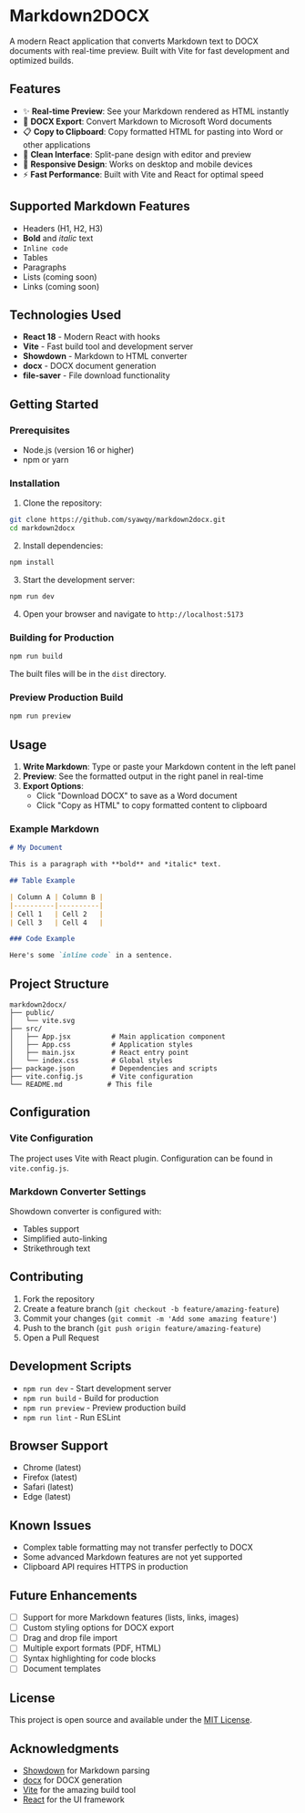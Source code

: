 # Markdown2DOCX

A modern React application that converts Markdown text to DOCX documents with real-time preview. Built with Vite for fast development and optimized builds.

## Features

- ✨ **Real-time Preview**: See your Markdown rendered as HTML instantly
- 📄 **DOCX Export**: Convert Markdown to Microsoft Word documents
- 📋 **Copy to Clipboard**: Copy formatted HTML for pasting into Word or other applications
- 🎨 **Clean Interface**: Split-pane design with editor and preview
- 📱 **Responsive Design**: Works on desktop and mobile devices
- ⚡ **Fast Performance**: Built with Vite and React for optimal speed

## Supported Markdown Features

- Headers (H1, H2, H3)
- **Bold** and *italic* text
- `Inline code`
- Tables
- Paragraphs
- Lists (coming soon)
- Links (coming soon)

## Technologies Used

- **React 18** - Modern React with hooks
- **Vite** - Fast build tool and development server
- **Showdown** - Markdown to HTML converter
- **docx** - DOCX document generation
- **file-saver** - File download functionality

## Getting Started

### Prerequisites

- Node.js (version 16 or higher)
- npm or yarn

### Installation

1. Clone the repository:
```bash
git clone https://github.com/syawqy/markdown2docx.git
cd markdown2docx
```
2. Install dependencies:
```bash
npm install
```

3. Start the development server:
```bash
npm run dev
```

4. Open your browser and navigate to `http://localhost:5173`

### Building for Production

```bash
npm run build
```

The built files will be in the `dist` directory.

### Preview Production Build

```bash
npm run preview
```

## Usage

1. **Write Markdown**: Type or paste your Markdown content in the left panel
2. **Preview**: See the formatted output in the right panel in real-time
3. **Export Options**:
   - Click "Download DOCX" to save as a Word document
   - Click "Copy as HTML" to copy formatted content to clipboard

### Example Markdown

```markdown
# My Document

This is a paragraph with **bold** and *italic* text.

## Table Example

| Column A | Column B |
|----------|----------|
| Cell 1   | Cell 2   |
| Cell 3   | Cell 4   |

### Code Example

Here's some `inline code` in a sentence.
```

## Project Structure

```
markdown2docx/
├── public/
│   └── vite.svg
├── src/
│   ├── App.jsx          # Main application component
│   ├── App.css          # Application styles
│   ├── main.jsx         # React entry point
│   └── index.css        # Global styles
├── package.json         # Dependencies and scripts
├── vite.config.js       # Vite configuration
└── README.md           # This file
```

## Configuration

### Vite Configuration

The project uses Vite with React plugin. Configuration can be found in `vite.config.js`.

### Markdown Converter Settings

Showdown converter is configured with:
- Tables support
- Simplified auto-linking
- Strikethrough text

## Contributing

1. Fork the repository
2. Create a feature branch (`git checkout -b feature/amazing-feature`)
3. Commit your changes (`git commit -m 'Add some amazing feature'`)
4. Push to the branch (`git push origin feature/amazing-feature`)
5. Open a Pull Request

## Development Scripts

- `npm run dev` - Start development server
- `npm run build` - Build for production
- `npm run preview` - Preview production build
- `npm run lint` - Run ESLint

## Browser Support

- Chrome (latest)
- Firefox (latest)
- Safari (latest)
- Edge (latest)

## Known Issues

- Complex table formatting may not transfer perfectly to DOCX
- Some advanced Markdown features are not yet supported
- Clipboard API requires HTTPS in production

## Future Enhancements

- [ ] Support for more Markdown features (lists, links, images)
- [ ] Custom styling options for DOCX export
- [ ] Drag and drop file import
- [ ] Multiple export formats (PDF, HTML)
- [ ] Syntax highlighting for code blocks
- [ ] Document templates

## License

This project is open source and available under the [MIT License](LICENSE).

## Acknowledgments

- [Showdown](https://github.com/showdownjs/showdown) for Markdown parsing
- [docx](https://github.com/dolanmiu/docx) for DOCX generation
- [Vite](https://vitejs.dev/) for the amazing build tool
- [React](https://reactjs.org/) for the UI framework